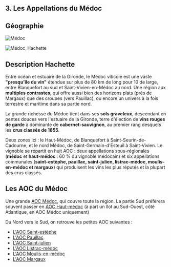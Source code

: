 ## 3. Les Appellations du Médoc

## Géographie

![Médoc](figures/Médoc.jpg)

![Médoc_Hachette](figures/Médoc_Hachette.jpeg)

## Description Hachette

Entre océan et estuaire de la Gironde, le Médoc viticole est une vaste **"presqu'île du vin"** étendue sur plus de 80 km de long pour 10 de large, entre Blanquefort au sud et Saint-Vivien-en-Médoc au nord. Une région aux **multiples contrastes**, qui offre aussi bien des horizons plats (près de Margaux) que des croupes (vers Pauillac), ou encore un univers à la fois terrestre et maritime dans sa partie nord.

La grande richesse du Médoc tient dans ses **sols graveleux**, descendant en pentes douces vers l'estuaire de la Gironde, terre d'élection de **vins rouges de garde** à dominante de **cabernet-sauvignon**, au premier rang desquels les **crus classés de 1855**.

Deux zones ici : le Haut-Médoc, de Blanquefort à Saint-Seurin-de-Cadourne, et le nord Médoc, de Saint-Germain-d'Esteuil à Saint-Vivien. Le vignoble se répartit en huit AOC : deux appellations sous-régionales (**médoc** et **haut-médoc** : 60 % du vignoble médocain) et six appellations communales (**saint-estèphe, pauillac, saint-julien, listrac-médoc, moulis-en-médoc et margaux**) qui produisent les vins les plus réputés et la plupart des crus classés.

## Les AOC du Médoc

Une grande [AOC Médoc](AOC_Médoc.md), qui couvre toute la région. La partie Sud préfèrera souvent passer en [AOC Haut-médoc](AOC_Haut-médoc.md) (à part un îlot au Sud-Ouest, côté Atlantique, en AOC Médoc uniquement)

Du Nord vers le Sud, on retrouve les petites AOC suivantes :

- [L'AOC Saint-estèphe](AOC_Saint-estèphe.md)
- [L'AOC Pauillac](AOC_Pauillac.md)
- [L'AOC Saint-julien](AOC_Saint-julien.md)
- [L'AOC Listrac-médoc](AOC_Listrac-médoc.md)
- [L'AOC Moulis-en-médoc](AOC_Moulis-en-médoc.md)
- [L'AOC Margaux](AOC_Margaux.md)